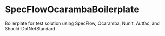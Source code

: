 # SpecFlowOcarambaBoilerplate
Boilerplate for test solution using SpecFlow, Ocaramba, Nunit, Autfac, and Should-DotNetStandard
